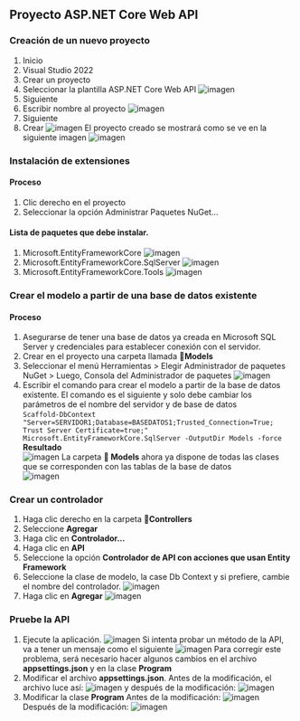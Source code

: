## Proyecto ASP.NET Core Web API 
### Creación de un nuevo proyecto
1. Inicio
2. Visual Studio 2022
3. Crear un proyecto
4. Seleccionar la plantilla ASP.NET Core Web API ![imagen](https://github.com/user-attachments/assets/55518d04-be1d-4077-9b43-c325c38ca8d0)
5. Siguiente
6. Escribir nombre al proyecto
![imagen](https://github.com/user-attachments/assets/5efdf517-2e87-4917-921d-cc843ad1ff3d)
10. Siguiente
11. Crear
![imagen](https://github.com/user-attachments/assets/719e5474-c6ff-4015-a8a5-c297cdc7b086)
El proyecto creado se mostrará como se ve en la siguiente imagen
![imagen](https://github.com/user-attachments/assets/e99b1252-9d5c-41d7-9317-55bb9543d935)

### Instalación de extensiones
#### Proceso
1. Clic derecho en el proyecto
2. Seleccionar la opción Administrar Paquetes NuGet...
#### Lista de paquetes que debe instalar.
1. Microsoft.EntityFrameworkCore
![imagen](https://github.com/user-attachments/assets/06dea038-50c2-40af-8bf2-d425e9ddc5a5)
3. Microsoft.EntityFrameworkCore.SqlServer
![imagen](https://github.com/user-attachments/assets/66ef0bd9-a130-4018-90da-87dbe7153ceb)
4. Microsoft.EntityFrameworkCore.Tools
![imagen](https://github.com/user-attachments/assets/af0228c4-f503-4932-adf1-45bfab985e8a)
### Crear el modelo a partir de una base de datos existente
#### Proceso
1. Asegurarse de tener una base de datos ya creada en Microsoft SQL Server y credenciales para establecer conexión con el servidor.
2. Crear en el proyecto una carpeta llamada **:file_folder:Models**
3. Seleccionar el menú Herramientas > Elegir Administrador de paquetes NuGet > Luego, Consola del Administrador de paquetes
![imagen](https://github.com/user-attachments/assets/e7138d21-1e66-4de8-8065-a052e5ed8b92)
5. Escribir el comando para crear el modelo a partir de la base de datos existente. El comando es el siguiente y solo debe cambiar los parámetros de el nombre del servidor y de base de datos  
`Scaffold-DbContext "Server=SERVIDOR1;Database=BASEDATOS1;Trusted_Connection=True; Trust Server Certificate=true;" Microsoft.EntityFrameworkCore.SqlServer -OutputDir Models -force`  
**Resultado**  
![imagen](https://github.com/user-attachments/assets/4b4770f9-ce76-415f-81dd-58c0359cfe79)
La carpeta **📁 Models** ahora ya dispone de todas las clases que se corresponden con las tablas de la base de datos  
![imagen](https://github.com/user-attachments/assets/1bb6ae44-3147-40a7-9952-43ff4293d033)
### Crear un controlador
1. Haga clic derecho en la carpeta **📁Controllers**
2. Seleccione **Agregar**
3. Haga clic en **Controlador...**
4. Haga clic en **API**
5. Seleccione la opción **Controlador de API con acciones que usan Entity Framework**
6. Seleccione la clase de modelo, la case Db Context y si prefiere, cambie el nombre del controlador.
![imagen](https://github.com/user-attachments/assets/73d59158-87d8-473b-9b87-398ddc605deb)
7. Haga clic en **Agregar**
![imagen](https://github.com/user-attachments/assets/ab78caea-1580-4313-9f80-c7a3b2d09450)
### Pruebe la API
1. Ejecute la aplicación.
![imagen](https://github.com/user-attachments/assets/9bbab468-50cf-4cef-92d2-c9b5fc35b56e)
Si intenta probar un método de la API, va a tener un mensaje como el siguiente
![imagen](https://github.com/user-attachments/assets/5d158fb7-445b-41b3-b95f-227d0d2c28d7)
Para corregir este problema, será necesario hacer algunos cambios en el archivo **appsettings.json** y en la clase **Program**
2. Modificar el archivo **appsettings.json**. Antes de la modificación, el archivo luce así:
  ![imagen](https://github.com/user-attachments/assets/b82c6bbc-078b-4e7a-b5cd-04e3599cb46c)
y después de la modificación:
![imagen](https://github.com/user-attachments/assets/7e46b7ee-c876-4e7d-80d3-db0d4fbbef5f)
4. Modificar la clase **Program**
Antes de la modificación:
![imagen](https://github.com/user-attachments/assets/ed58d5a9-78d5-461a-b4fa-4fd3dcde5ff6)
Después de la modificación:
![imagen](https://github.com/user-attachments/assets/7d800dc8-f4ad-4fc3-a45c-be7115324b45)
